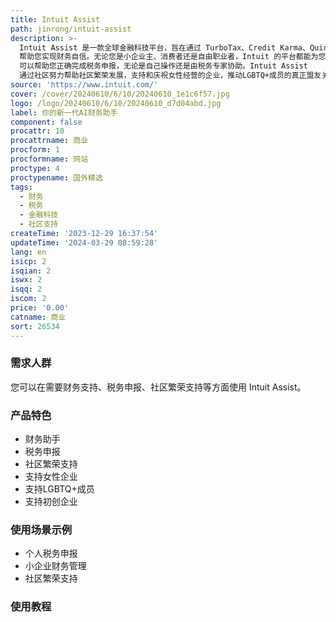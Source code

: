 ```yaml
---
title: Intuit Assist
path: jinrong/intuit-assist
description: >-
  Intuit Assist 是一款全球金融科技平台，旨在通过 TurboTax、Credit Karma、QuickBooks 和 Mailchimp
  帮助您实现财务自信。无论您是小企业主、消费者还是自由职业者，Intuit 的平台都能为您提供支持。TurboTax
  可以帮助您正确完成税务申报，无论是自己操作还是由税务专家协助。Intuit Assist
  通过社区努力帮助社区繁荣发展，支持和庆祝女性经营的企业，推动LGBTQ+成员的真正盟友关系，支持初创企业等。
source: 'https://www.intuit.com/'
cover: /cover/20240610/6/10/20240610_1e1c6f57.jpg
logo: /logo/20240610/6/10/20240610_d7d04abd.jpg
label: 你的新一代AI财务助手
component: false
procattr: 10
procattrname: 商业
procform: 1
procformname: 网站
proctype: 4
proctypename: 国外精选
tags:
  - 财务
  - 税务
  - 金融科技
  - 社区支持
createTime: '2023-12-29 16:37:54'
updateTime: '2024-03-29 08:59:28'
lang: en
isicp: 2
isqian: 2
iswx: 2
isqq: 2
iscom: 2
price: '0.00'
catname: 商业
sort: 26534
---
```




### 需求人群
您可以在需要财务支持、税务申报、社区繁荣支持等方面使用 Intuit Assist。

### 产品特色
* 财务助手
* 税务申报
* 社区繁荣支持
* 支持女性企业
* 支持LGBTQ+成员
* 支持初创企业

### 使用场景示例
* 个人税务申报
* 小企业财务管理
* 社区繁荣支持

### 使用教程


  
